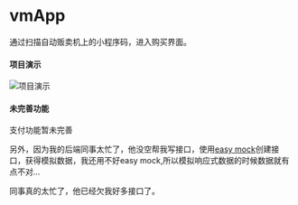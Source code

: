 # vmApp
通过扫描自动贩卖机上的小程序码，进入购买界面。

#### 项目演示

![项目演示](E:\zoe\fulian_app\演示.gif)

#### 未完善功能

支付功能暂未完善

另外，因为我的后端同事太忙了，他没空帮我写接口，使用[easy mock](https://www.easy-mock.com)创建接口，获得模拟数据，我还用不好easy mock,所以模拟响应式数据的时候数据就有点不对...

同事真的太忙了，他已经欠我好多接口了。

